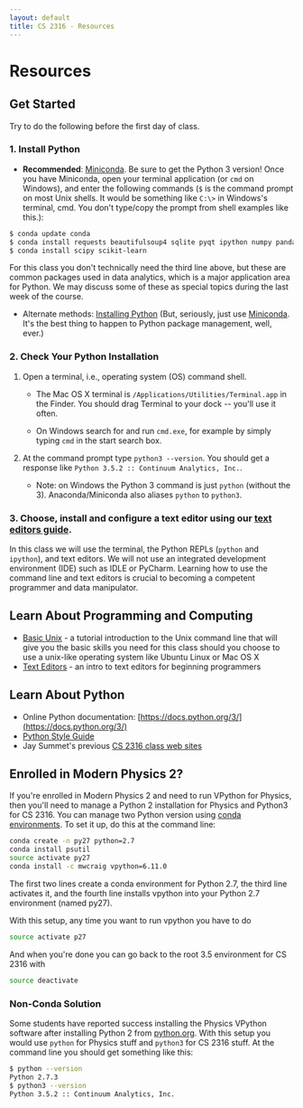```yaml
---
layout: default
title: CS 2316 - Resources
---
```


# Resources

## Get Started

Try to do the following before the first day of class.

### 1. Install Python

- **Recommended**: [Miniconda](http://conda.pydata.org/miniconda.html). Be sure to get the Python 3 version! Once you have Miniconda, open your terminal application (or `cmd` on Windows), and enter the following commands (`$` is the command prompt on most Unix shells. It would be something like `C:\>` in Windows's terminal, cmd. You don't type/copy the prompt from shell examples like this.):

```sh
$ conda update conda
$ conda install requests beautifulsoup4 sqlite pyqt ipython numpy pandas matplotlib jupyter
$ conda install scipy scikit-learn
```

For this class you don't technically need the third line above, but these are common packages used in data analytics, which is a major application area for Python. We may discuss some of these as special topics during the last week of the course.

- Alternate methods: [Installing Python](installing-python.html) (But, seriously, just use  [Miniconda](http://conda.pydata.org/miniconda.html). It's the best thing to happen to Python package management, well, ever.)

### 2. Check Your Python Installation


1. Open a terminal, i.e., operating system (OS) command shell.

    -  The Mac OS X terminal is `/Applications/Utilities/Terminal.app` in the Finder.  You should drag Terminal to your dock -- you'll use it often.

    - On Windows search for and run `cmd.exe`, for example by simply typing `cmd` in the start search box.

2. At the command prompt type `python3 --version`.  You should get a response like `Python 3.5.2 :: Continuum Analytics, Inc.`.

    - Note: on Windows the Python 3 command is just <code>python</code> (without the 3). Anaconda/Miniconda also aliases `python` to `python3`.

### 3. Choose, install and configure a text editor using our [text editors guide](text-editors.html).

In this class we will use the terminal, the Python REPLs (`python` and `ipython`), and text editors. We will not use an integrated development environment (IDE) such as IDLE or PyCharm. Learning how to use the command line and text editors is crucial to becoming a competent programmer and data manipulator.

## Learn About Programming and Computing

- [Basic Unix](http://matt.might.net/articles/basic-unix/) - a tutorial introduction to the Unix command line
that will give you the basic skills you need for this class should you choose to use a unix-like operating system like Ubuntu Linux or Mac OS X
- [Text Editors](text-editors.html) - an intro to text editors for beginning programmers

## Learn About Python

- Online Python documentation: [https://docs.python.org/3/](https://docs.python.org/3/)
- [Python Style Guide](http://legacy.python.org/dev/peps/pep-0008/)
- Jay Summet's previous [CS 2316 class web sites](http://www.cc.gatech.edu/~summetj/teaching.html#cs2316)

## Enrolled in Modern Physics 2?

If you're enrolled in Modern Physics 2 and need to run VPython for Physics, then you'll need to manage a Python 2 installation for Physics and Python3 for CS 2316. You can manage two Python version using [conda environments](http://conda.pydata.org/docs/using/envs.html). To set it up, do this at the command line:

```sh
conda create -n py27 python=2.7
conda install psutil
source activate py27
conda install -c mwcraig vpython=6.11.0
```

The first two lines create a conda environment for Python 2.7, the third line activates it, and the fourth line installs vpython into your Python 2.7 environment (named py27).

With this setup, any time you want to run vpython you have to do

```sh
source activate p27
```

And when you're done you can go back to the root 3.5 environment for CS 2316 with

```sh
source deactivate
```

### Non-Conda Solution

Some students have reported success installing the Physics VPython software after installing Python 2 from [python.org](https://www.python.org/). With this setup you would use `python` for Physics stuff and `python3` for CS 2316 stuff. At the command line you should get something like this:

```sh
$ python --version
Python 2.7.3
$ python3 --version
Python 3.5.2 :: Continuum Analytics, Inc.
```
